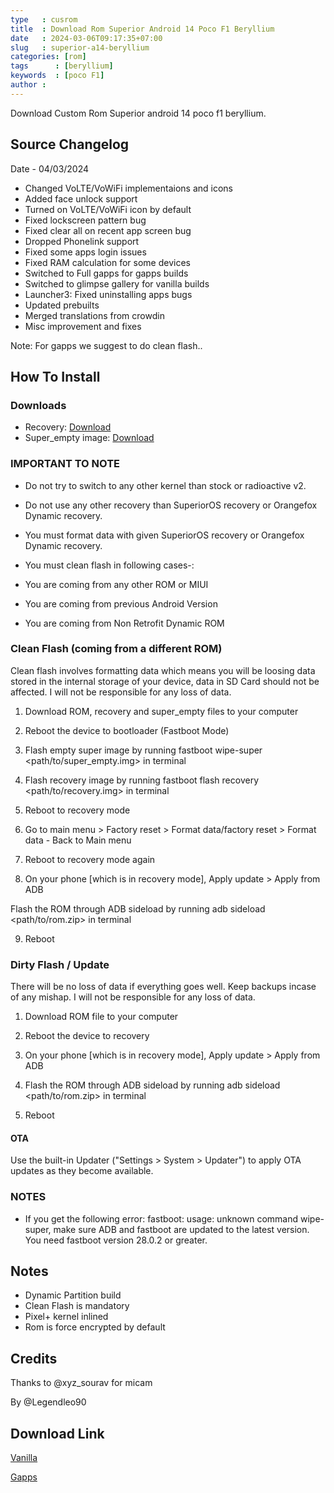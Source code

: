 ```yaml
---
type   : cusrom
title  : Download Rom Superior Android 14 Poco F1 Beryllium
date   : 2024-03-06T09:17:35+07:00
slug   : superior-a14-beryllium
categories: [rom]
tags      : [beryllium]
keywords  : [poco F1]
author :
---
```


Download Custom Rom Superior android 14 poco f1 beryllium.

## Source Changelog
Date - 04/03/2024

- Changed VoLTE/VoWiFi implementaions and icons
- Added face unlock support
- Turned on VoLTE/VoWiFi icon by default
- Fixed lockscreen pattern bug
- Fixed clear all on recent app screen bug
- Dropped Phonelink support
- Fixed some apps login issues
- Fixed RAM calculation for some devices
- Switched to Full gapps for gapps builds
- Switched to glimpse gallery for vanilla builds
- Launcher3: Fixed uninstalling apps bugs
- Updated prebuilts
- Merged translations from crowdin
- Misc improvement and fixes

Note: For gapps we suggest to do clean flash..

## How To Install

### Downloads

* Recovery: [Download](https://sourceforge.net/projects/berylliu020/files/images/recovery.img/download)
* Super_empty image: [Download](https://sourceforge.net/projects/berylliu020/files/images/super_empty.img/download)

### IMPORTANT TO NOTE
* Do not try to switch to any other kernel than stock or radioactive v2.

* Do not use any other recovery than SuperiorOS recovery or Orangefox Dynamic recovery.

* You must format data with given SuperiorOS recovery or Orangefox Dynamic recovery.


* You must clean flash in following cases-:

- You are coming from any other ROM or MIUI

- You are coming from previous Android Version

- You are coming from Non Retrofit Dynamic ROM


### Clean Flash (coming from a different ROM)

Clean flash involves formatting data which means you will be loosing data stored in the internal storage of your device, data in SD Card should not be affected. I will not be responsible for any loss of data.

1. Download ROM, recovery and super_empty files to your computer

2. Reboot the device to bootloader (Fastboot Mode)

3. Flash empty super image by running fastboot wipe-super <path/to/super_empty.img> in terminal

4. Flash recovery image by running fastboot flash recovery <path/to/recovery.img> in terminal

5. Reboot to recovery mode

6. Go to main menu > Factory reset > Format data/factory reset > Format data - Back to Main menu

7. Reboot to recovery mode again

8. On your phone [which is in recovery mode], Apply update > Apply from ADB

Flash the ROM through ADB sideload by running adb sideload <path/to/rom.zip> in terminal

9. Reboot


### Dirty Flash / Update

There will be no loss of data if everything goes well. Keep backups incase of any mishap. I will not be responsible for any loss of data.

1. Download ROM file to your computer

2. Reboot the device to recovery

3. On your phone [which is in recovery mode], Apply update > Apply from ADB

4. Flash the ROM through ADB sideload by running adb sideload <path/to/rom.zip> in terminal

5. Reboot


#### OTA
Use the built-in Updater ("Settings > System > Updater") to apply OTA updates as they become available.


### NOTES
- If you get the following error: fastboot: usage: unknown command wipe-super, make sure ADB and fastboot are updated to the latest version. You need fastboot version 28.0.2 or greater.


## Notes
- Dynamic Partition build
- Clean Flash is mandatory
- Pixel+ kernel inlined
- Rom is force encrypted by default

## Credits
Thanks to @xyz_sourav for micam

By @Legendleo90

## Download Link
[Vanilla](https://www.pling.com/p/1908484)

[Gapps](https://www.pling.com/p/1908484)

